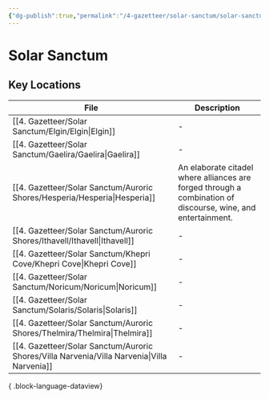```yaml
---
{"dg-publish":true,"permalink":"/4-gazetteer/solar-sanctum/solar-sanctum/","noteIcon":""}
---
```


# Solar Sanctum


## Key Locations 

| File                                                                                           | Description                                                                                                  |
| ---------------------------------------------------------------------------------------------- | ------------------------------------------------------------------------------------------------------------ |
| [[4. Gazetteer/Solar Sanctum/Elgin/Elgin\|Elgin]]                                           | \-                                                                                                           |
| [[4. Gazetteer/Solar Sanctum/Gaelira/Gaelira\|Gaelira]]                                     | \-                                                                                                           |
| [[4. Gazetteer/Solar Sanctum/Auroric Shores/Hesperia/Hesperia\|Hesperia]]                   | An elaborate citadel where alliances are forged through a combination of discourse, wine, and entertainment. |
| [[4. Gazetteer/Solar Sanctum/Auroric Shores/Ithavell/Ithavell\|Ithavell]]                   | \-                                                                                                           |
| [[4. Gazetteer/Solar Sanctum/Khepri Cove/Khepri Cove\|Khepri Cove]]                         | \-                                                                                                           |
| [[4. Gazetteer/Solar Sanctum/Noricum/Noricum\|Noricum]]                                     | \-                                                                                                           |
| [[4. Gazetteer/Solar Sanctum/Solaris/Solaris\|Solaris]]                                     | \-                                                                                                           |
| [[4. Gazetteer/Solar Sanctum/Auroric Shores/Thelmira/Thelmira\|Thelmira]]                   | \-                                                                                                           |
| [[4. Gazetteer/Solar Sanctum/Auroric Shores/Villa Narvenia/Villa Narvenia\|Villa Narvenia]] | \-                                                                                                           |

{ .block-language-dataview}